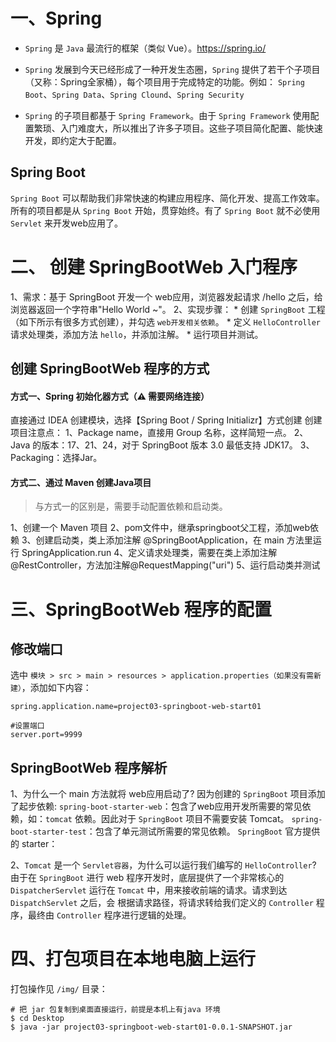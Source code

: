 # 一、Spring

* `Spring` 是 `Java` 最流行的框架（类似 Vue）。<https://spring.io/>

* `Spring` 发展到今天已经形成了一种开发生态圈，`Spring` 提供了若干个子项目（又称：Spring全家桶），每个项目用于完成特定的功能。例如：
	`Spring Boot`、`Spring Data`、`Spring Clound`、`Spring Security`

* `Spring` 的子项目都基于 `Spring Framework`。由于 `Spring Framework` 使用配置繁琐、入门难度大，所以推出了许多子项目。这些子项目简化配置、能快速开发，即约定大于配置。

## Spring Boot
`Spring Boot` 可以帮助我们非常快速的构建应用程序、简化开发、提高工作效率。
所有的项目都是从 `Spring Boot` 开始，贯穿始终。有了 `Spring Boot` 就不必使用 `Servlet` 来开发web应用了。

# 二、 创建 SpringBootWeb 入门程序

1、需求：基于 SpringBoot 开发一个 web应用，浏览器发起请求 /hello 之后，给浏览器返回一个字符串"Hello World ~"。
2、实现步骤：
	* 创建 `SpringBoot` 工程（如下所示有很多方式创建），并勾选 `web开发相关依赖`。
  	* 定义 `HelloController` 请求处理类，添加方法 `hello`，并添加注解。
  	* 运行项目并测试。


## 创建 SpringBootWeb 程序的方式

#### 方式一、Spring 初始化器方式（⚠️ 需要网络连接）
直接通过 IDEA 创建模块，选择【Spring Boot / Spring Initializr】方式创建
创建项目注意点：
	1、Package name，直接用 Group 名称，这样简短一点。
	2、Java 的版本：17、21、24，对于 SpringBoot 版本 3.0 最低支持 JDK17。
	3、Packaging：选择Jar。

#### 方式二、通过 Maven 创建Java项目

> 与方式一的区别是，需要手动配置依赖和启动类。

 1、创建一个 Maven 项目
 2、pom文件中，继承springboot父工程，添加web依赖
 3、创建启动类，类上添加注解 @SpringBootApplication，在 main 方法里运行 SpringApplication.run
 4、定义请求处理类，需要在类上添加注解@RestController，方法加注解@RequestMapping("uri")
 5、运行启动类并测试


# 三、SpringBootWeb 程序的配置

## 修改端口

选中 `模块 > src > main > resources > application.properties（如果没有需新建）`，添加如下内容：

```properties
spring.application.name=project03-springboot-web-start01

#设置端口
server.port=9999
```

## SpringBootWeb 程序解析

1、为什么一个 main 方法就将 web应用启动了?
因为创建的 `SpringBoot` 项目添加了起步依赖:
	`spring-boot-starter-web`：包含了web应用开发所需要的常见依赖，如：`tomcat` 依赖。因此对于 `SpringBoot` 项目不需要安装 Tomcat。
	`spring-boot-starter-test`：包含了单元测试所需要的常见依赖。
`SpringBoot` 官方提供的 starter：

2、`Tomcat` 是一个 `Servlet容器`，为什么可以运行我们编写的 `HelloController`?
由于在 `SpringBoot` 进行 web 程序开发时，底层提供了一个非常核心的 `DispatcherServlet` 运行在 `Tomcat` 中，用来接收前端的请求。请求到达 `DispatchServlet` 之后，会
根据请求路径，将请求转给我们定义的 `Controller` 程序，最终由 `Controller` 程序进行逻辑的处理。

# 四、打包项目在本地电脑上运行

打包操作见 `/img/` 目录：

```shell
# 把 jar 包复制到桌面直接运行，前提是本机上有java 环境
$ cd Desktop 
$ java -jar project03-springboot-web-start01-0.0.1-SNAPSHOT.jar
```

